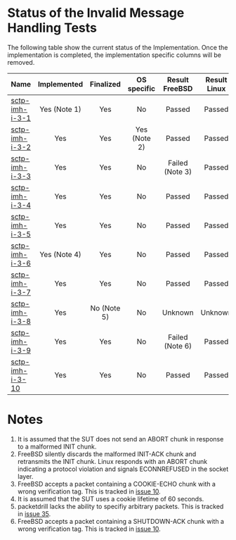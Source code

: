 # Status of the Invalid Message Handling Tests

The following table show the current status of the Implementation. Once the implementation is completed, the implementation specific columns will be removed.

| Name                                                                                                                                                           | Implemented  | Finalized   | OS specific | Result FreeBSD | Result Linux |
|:---------------------------------------------------------------------------------------------------------------------------------------------------------------|:------------:|:-----------:|:-----------:|:--------------:|:------------:|
|[sctp-imh-i-3-1](sctp-imh-i-3-1.pkt   "Handling of an INIT chunk being too small in the CLOSED state")                                                          | Yes (Note 1) | Yes         | No          | Passed         | Passed       |
|[sctp-imh-i-3-2](sctp-imh-i-3-2.pkt   "Handling of an INIT-ACK chunk being too small in the COOKIE-WAIT state")                                                 | Yes          | Yes         | Yes (Note 2)| Passed         | Passed       |
|[sctp-imh-i-3-3](sctp-imh-i-3-3.pkt   "Handling of a packet with a wrong verification tag containg a COOKIE-ECHO chunk in the CLOSED state")                    | Yes          | Yes         | No          | Failed (Note 3)| Passed       |
|[sctp-imh-i-3-4](sctp-imh-i-3-4.pkt   "Handling of a packet with a wrong checksum containg an INIT chunk in the CLOSED state")                                  | Yes          | Yes         | No          | Passed         | Passed       |
|[sctp-imh-i-3-5](sctp-imh-i-3-5.pkt   "Handling of a COOKIE-ECHO chunk with a wrong cookie in the CLOSED state")                                                | Yes          | Yes         | No          | Passed         | Passed       |
|[sctp-imh-i-3-6](sctp-imh-i-3-6.pkt   "Handling of a COOKIE-ECHO chunk with an expired cookie in the CLOSED state")                                             | Yes (Note 4) | Yes         | No          | Passed         | Passed       |
|[sctp-imh-i-3-7](sctp-imh-i-3-7.pkt   "Handling of a packet with a wrong verification tag containing an ABORT chunk in the ESTABLISHED state")                  | Yes          | Yes         | No          | Passed         | Passed       |
|[sctp-imh-i-3-8](sctp-imh-i-3-8.pkt   "Handling of a packet too small for the contained INIT chunk in the CLOSED state")                                        | Yes          | No (Note 5) | No          | Unknown        | Unknown      |
|[sctp-imh-i-3-9](sctp-imh-i-3-9.pkt   "Handling of a packet with a wrong verification tag containing a SHUTDOWN-ACK chunk in the SHUTDOWN-SENT state")          | Yes          | Yes         | No          | Failed (Note 6)| Passed       |
|[sctp-imh-i-3-10](sctp-imh-i-3-10.pkt "Handling of a packet with a wrong verification tag containing a SHUTDOWN-COMPLETE chunk in the SHUTDOWN-ACK-SENT state") | Yes          | Yes         | No          | Passed         | Passed       |

# Notes
1. It is assumed that the SUT does not send an ABORT chunk in response to a malformed INIT chunk.
2. FreeBSD silently discards the malformed INIT-ACK chunk and retransmits the INIT chunk. Linux responds with an ABORT chunk indicating a protocol violation and signals ECONNREFUSED in the socket layer.
3. FreeBSD accepts a packet containing a COOKIE-ECHO chunk with a wrong verification tag. This is tracked in [issue 10](https://github.com/sctplab/SCTP_NKE_Yosemite/issues/10).
4. It is assumed that the SUT uses a cookie lifetime of 60 seconds.
5. packetdrill lacks the ability to specifiy arbitrary packets. This is tracked in [issue 35](https://github.com/nplab/packetdrill/issues/35).
6. FreeBSD accepts a packet containing a SHUTDOWN-ACK chunk with a wrong verification tag. This is tracked in [issue 10](https://github.com/sctplab/SCTP_NKE_Yosemite/issues/10).

